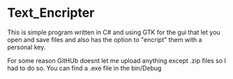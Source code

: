 # Text_Encripter
This is simple program written in C# and using GTK for the gui that let you open and save files and also has the option to "encript" them with a personal key.
 
 For some reason GitHUb doesnt let me upload anything except .zip files so I had to do so.
 You can find a .exe file in the bin/Debug
